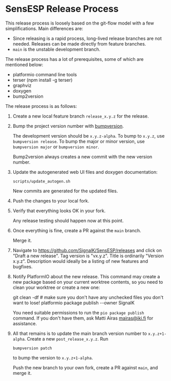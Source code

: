 # SensESP Release Process

This release process is loosely based on the git-flow model with a few
simplifications. Main differences are:

- Since releasing is a rapid process, long-lived release branches are not
  needed. Releases can be made directly from feature branches.
- `main` is the unstable development branch.

The release process has a lot of prerequisites, some of which are mentioned below:

- platformio command line tools
- terser (npm install -g terser)
- graphviz
- doxygen
- bump2version

The release process is as follows:

1. Create a new local feature branch `release_x.y.z` for the release.

2. Bump the project version number with [bumpversion](https://pypi.org/project/bump2version/).

   The development version should be `x.y.z-alpha`.
   To bump to `x.y.z`, use `bumpversion release`.
   To bump the major or minor version, use `bumpversion major` or `bumpversion minor`.

   Bump2version always creates a new commit with the new version number.

3. Update the autogenerated web UI files and doxygen documentation:

       scripts/update_autogen.sh

   New commits are generated for the updated files.

4. Push the changes to your local fork.

5. Verify that everything looks OK in your fork.

   Any release testing should happen now at this point.

6. Once everything is fine, create a PR against the `main` branch.

   Merge it.

7. Navigate to https://github.com/SignalK/SensESP/releases and click on
   "Draft a new release". Tag version is "vx.y.z". Title is ordinarily "Version x.y.z". Description would ideally
   be a listing of new features and bugfixes.

7. Notify PlatformIO about the new release. This command may create a new
   package based on your current worktree contents, so you need to clean your
   worktree or create a new one:

    git clean -df  # make sure you don't have any unchecked files you don't want to lose!
    platformio package publish --owner SignalK

   You need suitable permissions to run the `pio package publish` command. If
   you don't have them, ask Matti Airas <mairas@iki.fi> for assistance.

8. All that remains is to update the main branch version number to `x.y.z+1-alpha`. Create a new `post_release_x.y.z`. Run

       bumpversion patch

   to bump the version to `x.y.z+1-alpha`.

   Push the new branch to your own fork,
   create a PR against `main`, and merge it.

